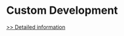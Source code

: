 # Custom Development
[>> Detailed information](https://secure.shareit.com/shareit/product.html?productid=300908981&affiliateid=200057808)